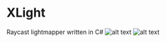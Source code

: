 # XLight
 Raycast lightmapper written in C#
![alt text](https://psv4.userapi.com/c237331/u432128479/docs/d54/e405ce530943/screen1.png?extra=KIR8sVLqyInNRcffGJSqHz2Fv6Mm8qWnIHi6fN5r10Vivi1WXOAsTHeMYBe8QcRhN-i2Mg6_I_Keua_7VcGkaUhITfZicPvw2qjwV_-c_LG0MOLHGeJopg7uuRJsgOVMSPZ7ECfI6PYB3Ef0dC2QiLFM0w)
![alt text](file:///E:/Development/RiderIDE/Projects/XLight-OpenTK/XLightDemo/bin/Debug/lightmap.png)
